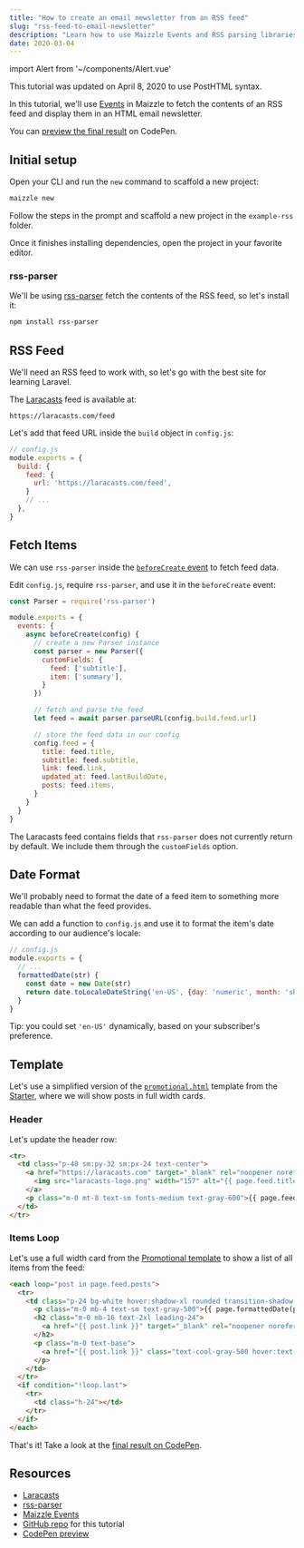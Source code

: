 ```yaml
---
title: "How to create an email newsletter from an RSS feed"
slug: "rss-feed-to-email-newsletter"
description: "Learn how to use Maizzle Events and RSS parsing libraries to create an email newsletter from an (atom) RSS feed."
date: 2020-03-04
---
```


import Alert from '~/components/Alert.vue'

<alert>This tutorial was updated on April 8, 2020 to use PostHTML syntax.</alert>

In this tutorial, we'll use [Events](/docs/events/) in Maizzle to fetch the contents of an RSS feed and display them in an HTML email newsletter.

You can [preview the final result](https://codepen.io/maizzle/pen/ExjvmdP?editors=1000) on CodePen.

## Initial setup

Open your CLI and run the `new` command to scaffold a new project:

```bash
maizzle new
```

Follow the steps in the prompt and scaffold a new project in the `example-rss` folder.

Once it finishes installing dependencies, open the project in your favorite editor.

### rss-parser

We'll be using [rss-parser](https://www.npmjs.com/package/rss-parser) fetch the contents of the RSS feed, so let's install it:

```bash
npm install rss-parser
```

## RSS Feed

We'll need an RSS feed to work with, so let's go with the best site for learning Laravel. 

The [Laracasts](https://laracasts.com) feed is available at:

```
https://laracasts.com/feed
```

Let's add that feed URL inside the `build` object in `config.js`:

```js
// config.js
module.exports = {
  build: {
    feed: {
      url: 'https://laracasts.com/feed',
    }
    // ...
  },
}
```

## Fetch Items

We can use `rss-parser` inside the [`beforeCreate` event](/docs/events/#beforecreate) to fetch feed data.

Edit `config.js`, require `rss-parser`, and use it in the `beforeCreate` event:

```js
const Parser = require('rss-parser')

module.exports = {
  events: {
    async beforeCreate(config) {
      // create a new Parser instance
      const parser = new Parser({
        customFields: {
          feed: ['subtitle'],
          item: ['summary'],
        }
      })

      // fetch and parse the feed
      let feed = await parser.parseURL(config.build.feed.url)

      // store the feed data in our config
      config.feed = {
        title: feed.title,
        subtitle: feed.subtitle,
        link: feed.link,
        updated_at: feed.lastBuildDate,
        posts: feed.items,
      }
    }
  }
}
```

<alert>The Laracasts feed contains fields that <code>rss-parser</code> does not currently return by default. We include them through the <code>customFields</code> option.</alert>

## Date Format

We'll probably need to format the date of a feed item to something more readable than what the feed provides. 

We can add a function to `config.js` and use it to format the item's date according to our audience's locale:

```js
// config.js
module.exports = {
  // ...
  formattedDate(str) {
    const date = new Date(str)
    return date.toLocaleDateString('en-US', {day: 'numeric', month: 'short', year: 'numeric'})
  }
}
```

<alert>Tip: you could set <code>'en-US'</code> dynamically, based on your subscriber's preference.</alert>

## Template

Let's use a simplified version of the [`promotional.html`](https://github.com/maizzle/maizzle/blob/master/src/templates/promotional.html) template from the [Starter](https://github.com/maizzle/maizzle/), where we will show posts in full width cards.

### Header

Let's update the header row:

```html
<tr>
  <td class="p-48 sm:py-32 sm:px-24 text-center">
    <a href="https://laracasts.com" target="_blank" rel="noopener noreferrer">
      <img src="laracasts-logo.png" width="157" alt="{{ page.feed.title }}">
    </a>
    <p class="m-0 mt-8 text-sm fonts-medium text-gray-600">{{ page.feed.subtitle }}</p>
  </td>
</tr>
```

### Items Loop

Let's use a full width card from the [Promotional template](https://github.com/maizzle/maizzle/blob/master/src/templates/promotional.html) to show a list of all items from the feed:

```html
<each loop="post in page.feed.posts">
  <tr>
    <td class="p-24 bg-white hover:shadow-xl rounded transition-shadow duration-300">
      <p class="m-0 mb-4 text-sm text-gray-500">{{ page.formattedDate(post.pubDate) }}</p>
      <h2 class="m-0 mb-16 text-2xl leading-24">
        <a href="{{ post.link }}" target="_blank" rel="noopener noreferrer" class="text-cool-gray-800 hover:text-cool-gray-700 no-underline transition-colors duration-300">{{ post.title }}</a>
      </h2>
      <p class="m-0 text-base">
        <a href="{{ post.link }}" class="text-cool-gray-500 hover:text-cool-gray-700 no-underline transition-colors duration-300">{{ post.summary }}</a>
      </p>
    </td>
  </tr>
  <if condition="!loop.last">
    <tr>
      <td class="h-24"></td>
    </tr>    
  </if>
</each>
```

That's it! Take a look at the [final result on CodePen](https://codepen.io/maizzle/pen/ExjvmdP).

## Resources

- [Laracasts](https://laracasts.com/)
- [rss-parser](https://www.npmjs.com/package/rss-parser)
- [Maizzle Events](/docs/events/)
- [GitHub repo](https://github.com/maizzle/example-rss) for this tutorial
- [CodePen preview](https://codepen.io/maizzle/pen/ExjvmdP)
